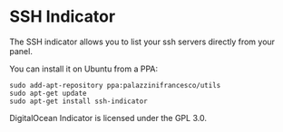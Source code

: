 SSH Indicator
======================

The SSH indicator allows you to list your
ssh servers directly from your panel.

You can install it on Ubuntu from a PPA:

    sudo add-apt-repository ppa:palazzinifrancesco/utils
    sudo apt-get update
    sudo apt-get install ssh-indicator

DigitalOcean Indicator is licensed under the GPL 3.0.
